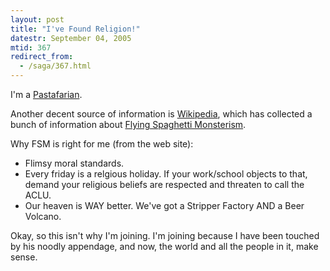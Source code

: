 ```yaml
---
layout: post
title: "I've Found Religion!"
datestr: September 04, 2005
mtid: 367
redirect_from:
  - /saga/367.html
---
```


I'm a <a href="http://www.venganza.org/" title="Open Letter">Pastafarian</a>.

Another decent source of information is <a href="http://en.wikipedia.org/" title="Wikipedia">Wikipedia</a>, which has collected a bunch of information about <a href="http://en.wikipedia.org/wiki/Flying_Spaghetti_Monsterism" title="Flying Spaghetti Monsterism">Flying Spaghetti Monsterism</a>.

Why FSM is right for me (from the web site):
<ul>
<li>Flimsy moral standards.</li>
<li>Every friday is a relgious holiday. If your work/school objects to that, demand your religious beliefs are respected and threaten to call the ACLU.</li>
<li>Our heaven is WAY better. We've got a Stripper Factory AND a Beer Volcano.</li>
</ul>

Okay, so this isn't why I'm joining.  I'm joining because I have been touched by his noodly appendage, and now, the world and all the people in it, make sense.
